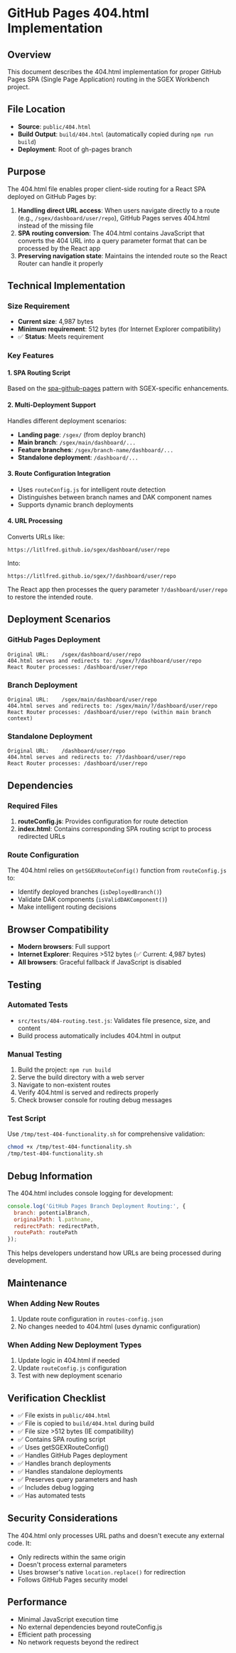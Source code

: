 # GitHub Pages 404.html Implementation

## Overview

This document describes the 404.html implementation for proper GitHub Pages SPA (Single Page Application) routing in the SGEX Workbench project.

## File Location

- **Source**: `public/404.html`
- **Build Output**: `build/404.html` (automatically copied during `npm run build`)
- **Deployment**: Root of gh-pages branch

## Purpose

The 404.html file enables proper client-side routing for a React SPA deployed on GitHub Pages by:

1. **Handling direct URL access**: When users navigate directly to a route (e.g., `/sgex/dashboard/user/repo`), GitHub Pages serves 404.html instead of the missing file
2. **SPA routing conversion**: The 404.html contains JavaScript that converts the 404 URL into a query parameter format that can be processed by the React app
3. **Preserving navigation state**: Maintains the intended route so the React Router can handle it properly

## Technical Implementation

### Size Requirement
- **Current size**: 4,987 bytes
- **Minimum requirement**: 512 bytes (for Internet Explorer compatibility)
- ✅ **Status**: Meets requirement

### Key Features

#### 1. SPA Routing Script
Based on the [spa-github-pages](https://github.com/rafgraph/spa-github-pages) pattern with SGEX-specific enhancements.

#### 2. Multi-Deployment Support
Handles different deployment scenarios:
- **Landing page**: `/sgex/` (from deploy branch)
- **Main branch**: `/sgex/main/dashboard/...`
- **Feature branches**: `/sgex/branch-name/dashboard/...`
- **Standalone deployment**: `/dashboard/...`

#### 3. Route Configuration Integration
- Uses `routeConfig.js` for intelligent route detection
- Distinguishes between branch names and DAK component names
- Supports dynamic branch deployments

#### 4. URL Processing
Converts URLs like:
```
https://litlfred.github.io/sgex/dashboard/user/repo
```
Into:
```
https://litlfred.github.io/sgex/?/dashboard/user/repo
```

The React app then processes the query parameter `?/dashboard/user/repo` to restore the intended route.

## Deployment Scenarios

### GitHub Pages Deployment
```
Original URL:    /sgex/dashboard/user/repo
404.html serves and redirects to: /sgex/?/dashboard/user/repo
React Router processes: /dashboard/user/repo
```

### Branch Deployment
```
Original URL:    /sgex/main/dashboard/user/repo
404.html serves and redirects to: /sgex/main/?/dashboard/user/repo
React Router processes: /dashboard/user/repo (within main branch context)
```

### Standalone Deployment
```
Original URL:    /dashboard/user/repo
404.html serves and redirects to: /?/dashboard/user/repo
React Router processes: /dashboard/user/repo
```

## Dependencies

### Required Files
1. **routeConfig.js**: Provides configuration for route detection
2. **index.html**: Contains corresponding SPA routing script to process redirected URLs

### Route Configuration
The 404.html relies on `getSGEXRouteConfig()` function from `routeConfig.js` to:
- Identify deployed branches (`isDeployedBranch()`)
- Validate DAK components (`isValidDAKComponent()`)
- Make intelligent routing decisions

## Browser Compatibility

- **Modern browsers**: Full support
- **Internet Explorer**: Requires >512 bytes (✅ Current: 4,987 bytes)
- **All browsers**: Graceful fallback if JavaScript is disabled

## Testing

### Automated Tests
- `src/tests/404-routing.test.js`: Validates file presence, size, and content
- Build process automatically includes 404.html in output

### Manual Testing
1. Build the project: `npm run build`
2. Serve the build directory with a web server
3. Navigate to non-existent routes
4. Verify 404.html is served and redirects properly
5. Check browser console for routing debug messages

### Test Script
Use `/tmp/test-404-functionality.sh` for comprehensive validation:
```bash
chmod +x /tmp/test-404-functionality.sh
/tmp/test-404-functionality.sh
```

## Debug Information

The 404.html includes console logging for development:
```javascript
console.log('GitHub Pages Branch Deployment Routing:', {
  branch: potentialBranch,
  originalPath: l.pathname,
  redirectPath: redirectPath,
  routePath: routePath
});
```

This helps developers understand how URLs are being processed during development.

## Maintenance

### When Adding New Routes
1. Update route configuration in `routes-config.json`
2. No changes needed to 404.html (uses dynamic configuration)

### When Adding New Deployment Types
1. Update logic in 404.html if needed
2. Update `routeConfig.js` configuration
3. Test with new deployment scenario

## Verification Checklist

- ✅ File exists in `public/404.html`
- ✅ File is copied to `build/404.html` during build
- ✅ File size >512 bytes (IE compatibility)
- ✅ Contains SPA routing script
- ✅ Uses getSGEXRouteConfig()
- ✅ Handles GitHub Pages deployment
- ✅ Handles branch deployments
- ✅ Handles standalone deployments
- ✅ Preserves query parameters and hash
- ✅ Includes debug logging
- ✅ Has automated tests

## Security Considerations

The 404.html only processes URL paths and doesn't execute any external code. It:
- Only redirects within the same origin
- Doesn't process external parameters
- Uses browser's native `location.replace()` for redirection
- Follows GitHub Pages security model

## Performance

- Minimal JavaScript execution time
- No external dependencies beyond routeConfig.js
- Efficient path processing
- No network requests beyond the redirect